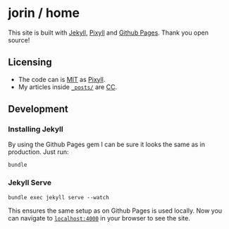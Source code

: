 # jorin / home

This site is built with [Jekyll](http://jekyllrb.com/), [Pixyll](http://www.pixyll.com) and [Github Pages](https://pages.github.com/).
Thank you open source!

## Licensing

- The code can is [MIT](https://github.com/johnotander/pixyll/blob/master/LICENSE.txt) as [Pixyll](http://www.pixyll.com).
- My articles inside [`_posts/`](https://github.com/jorin-vogel/home/tree/gh-pages/_posts) are [CC](https://github.com/jorin-vogel/home/blob/gh-pages/LICENSE.txt).

## Development

### Installing Jekyll

By using the Github Pages gem I can be sure it looks the same as in production.
Just run:

    bundle


### Jekyll Serve

    bundle exec jekyll serve --watch

This ensures the same setup as on Github Pages is used locally.
Now you can navigate to [`localhost:4000`](http://localhost:4000) in your browser to see the site.
